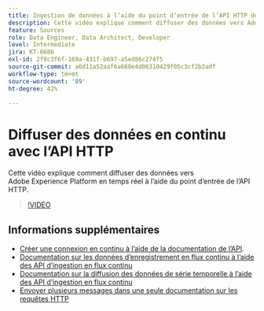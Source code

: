 ```yaml
---
title: Ingestion de données à l’aide du point d’entrée de l’API HTTP de connexion en flux continu
description: Cette vidéo explique comment diffuser des données vers Adobe Experience Platform en temps réel à l’aide du point d’entrée de l’API HTTP.
feature: Sources
role: Data Engineer, Data Architect, Developer
level: Intermediate
jira: KT-6686
exl-id: 2f9c3f6f-169a-431f-b697-a5ed86c274f5
source-git-commit: a6d11a52aaf6a660e4d06310429f05c3cf2b2adf
workflow-type: tm+mt
source-wordcount: '89'
ht-degree: 42%

---
```


# Diffuser des données en continu avec l’API HTTP

Cette vidéo explique comment diffuser des données vers Adobe Experience Platform en temps réel à l’aide du point d’entrée de l’API HTTP.

>[!VIDEO](https://video.tv.adobe.com/v/331028?learn=on&enablevpops)

## Informations supplémentaires

* [Créer une connexion en continu à l’aide de la documentation de l’API](https://experienceleague.adobe.com/docs/experience-platform/sources/api-tutorials/create/streaming/http.html).
* [Documentation sur les données d’enregistrement en flux continu à l’aide des API d’ingestion en flux continu](https://experienceleague.adobe.com/docs/experience-platform/ingestion/tutorials/streaming-record-data.html)
* [Documentation sur la diffusion des données de série temporelle à l’aide des API d’ingestion en flux continu](https://experienceleague.adobe.com/docs/experience-platform/ingestion/tutorials/streaming-time-series-data.html)
* [Envoyer plusieurs messages dans une seule documentation sur les requêtes HTTP](https://experienceleague.adobe.com/docs/experience-platform/ingestion/tutorials/streaming-multiple-messages.html)
